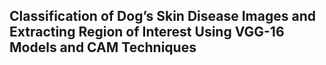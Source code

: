 ## Classification of Dog’s Skin Disease Images and Extracting Region of Interest Using VGG-16 Models and CAM Techniques
